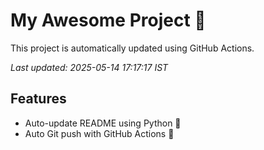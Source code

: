 # My Awesome Project 🚀

This project is automatically updated using GitHub Actions.

_Last updated: 2025-05-14 17:17:17 IST_

## Features
- Auto-update README using Python 🐍
- Auto Git push with GitHub Actions 🤖
